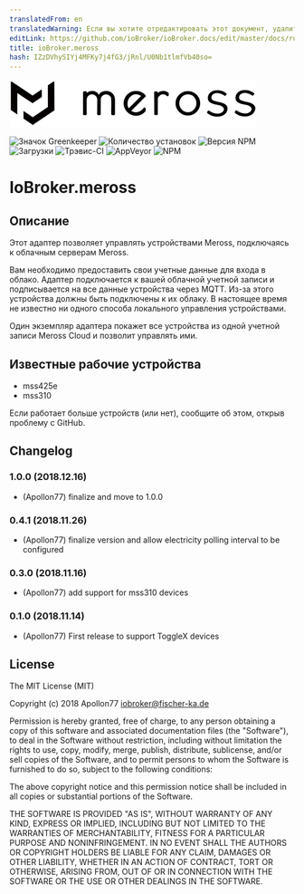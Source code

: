```yaml
---
translatedFrom: en
translatedWarning: Если вы хотите отредактировать этот документ, удалите поле «translationFrom», в противном случае этот документ будет снова автоматически переведен
editLink: https://github.com/ioBroker/ioBroker.docs/edit/master/docs/ru/adapterref/iobroker.meross/README.md
title: ioBroker.meross
hash: IZzDVhySIYj4MFKy7j4fG3/jRnl/U0Nb1tlmfVb40so=
---
```

![логотип](../../../en/adapterref/iobroker.meross/admin/meross-logo.png)

![Значок Greenkeeper](https://badges.greenkeeper.io/Apollon77/ioBroker.meross.svg)
![Количество установок](http://iobroker.live/badges/meross-stable.svg)
![Версия NPM](http://img.shields.io/npm/v/iobroker.meross.svg)
![Загрузки](https://img.shields.io/npm/dm/iobroker.meross.svg)
![Трэвис-CI](http://img.shields.io/travis/Apollon77/ioBroker.meross/master.svg)
![AppVeyor](https://ci.appveyor.com/api/projects/status/github/Apollon77/ioBroker.meross?branch=master&svg=true)
![NPM](https://nodei.co/npm/iobroker.meross.png?downloads=true)

# IoBroker.meross
## Описание
Этот адаптер позволяет управлять устройствами Meross, подключаясь к облачным серверам Meross.

Вам необходимо предоставить свои учетные данные для входа в облако. Адаптер подключается к вашей облачной учетной записи и подписывается на все данные устройства через MQTT. Из-за этого устройства должны быть подключены к их облаку. В настоящее время не известно ни одного способа локального управления устройствами.

Один экземпляр адаптера покажет все устройства из одной учетной записи Meross Cloud и позволит управлять ими.

## Известные рабочие устройства
* mss425e
* mss310

Если работает больше устройств (или нет), сообщите об этом, открыв проблему с GitHub.

## Changelog

### 1.0.0 (2018.12.16)
* (Apollon77) finalize and move to 1.0.0

### 0.4.1 (2018.11.26)
* (Apollon77) finalize version and allow electricity polling interval to be configured

### 0.3.0 (2018.11.16)
* (Apollon77) add support for mss310 devices

### 0.1.0 (2018.11.14)
* (Apollon77) First release to support ToggleX devices

## License
The MIT License (MIT)

Copyright (c) 2018 Apollon77 <iobroker@fischer-ka.de>

Permission is hereby granted, free of charge, to any person obtaining a copy
of this software and associated documentation files (the "Software"), to deal
in the Software without restriction, including without limitation the rights
to use, copy, modify, merge, publish, distribute, sublicense, and/or sell
copies of the Software, and to permit persons to whom the Software is
furnished to do so, subject to the following conditions:

The above copyright notice and this permission notice shall be included in
all copies or substantial portions of the Software.

THE SOFTWARE IS PROVIDED "AS IS", WITHOUT WARRANTY OF ANY KIND, EXPRESS OR
IMPLIED, INCLUDING BUT NOT LIMITED TO THE WARRANTIES OF MERCHANTABILITY,
FITNESS FOR A PARTICULAR PURPOSE AND NONINFRINGEMENT. IN NO EVENT SHALL THE
AUTHORS OR COPYRIGHT HOLDERS BE LIABLE FOR ANY CLAIM, DAMAGES OR OTHER
LIABILITY, WHETHER IN AN ACTION OF CONTRACT, TORT OR OTHERWISE, ARISING FROM,
OUT OF OR IN CONNECTION WITH THE SOFTWARE OR THE USE OR OTHER DEALINGS IN
THE SOFTWARE.
